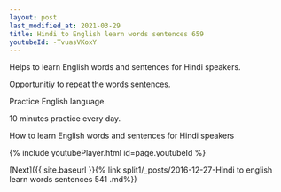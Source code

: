 ```yaml
---
layout: post
last_modified_at: 2021-03-29
title: Hindi to English learn words sentences 659 
youtubeId: -TvuasVKoxY
---
```

 
 
Helps to learn English words and sentences for Hindi speakers.

Opportunitiy to repeat the words sentences. 

Practice English language. 
 
10 minutes practice every day. 
 
How to learn English words and sentences for Hindi speakers 
 
{% include youtubePlayer.html id=page.youtubeId %}
 
 
[Next]({{ site.baseurl }}{% link  split1/_posts/2016-12-27-Hindi to english learn words sentences 541 .md%})
 
